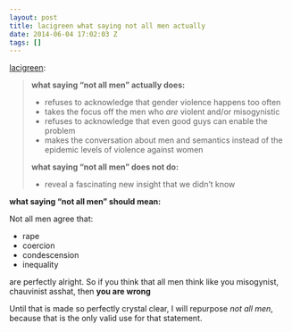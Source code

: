 ```yaml
---
layout: post
title: lacigreen what saying not all men actually
date: 2014-06-04 17:02:03 Z
tags: []
---
```

[lacigreen](http://lacigreen.tumblr.com/post/87144795900/what-saying-not-all-men-actually-does-refuses):

> **what saying “not all men” actually does:**
> 
> *   refuses to acknowledge that gender violence happens too often
> *   takes the focus off the men who _are_ violent and/or misogynistic
> *   refuses to acknowledge that even good guys can enable the problem
> *   makes the conversation about men and semantics instead of the epidemic levels of violence against women
> 
> **what saying “not all men” does not do:**
> 
> *   reveal a fascinating new insight that we didn’t know

**what saying “not all men” should mean:**

Not all men agree that:

*   rape
*   coercion
*   condescension
*   inequality

are perfectly alright. So if you think that all men think like you misogynist, chauvinist asshat, then **you are wrong**

Until that is made so perfectly crystal clear, I will repurpose _not all men_, because that is the only valid use for that statement.
